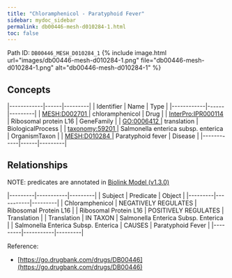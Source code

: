 ```yaml
---
title: "Chloramphenicol - Paratyphoid Fever"
sidebar: mydoc_sidebar
permalink: db00446-mesh-d010284-1.html
toc: false 
---
```



Path ID: `DB00446_MESH_D010284_1`
{% include image.html url="images/db00446-mesh-d010284-1.png" file="db00446-mesh-d010284-1.png" alt="db00446-mesh-d010284-1" %}

## Concepts

|------------|------|---------|
| Identifier | Name | Type    |
|------------|------|---------|
| <a href="https://identifiers.org/MESH:D002701">MESH:D002701 </a> | chloramphenicol | Drug |
| <a href="https://identifiers.org/InterPro:IPR000114">InterPro:IPR000114 </a> | Ribosomal protein L16 | GeneFamily |
| <a href="https://identifiers.org/GO:0006412">GO:0006412 </a> | translation | BiologicalProcess |
| <a href="https://identifiers.org/taxonomy:59201">taxonomy:59201 </a> | Salmonella enterica subsp. enterica | OrganismTaxon |
| <a href="https://identifiers.org/MESH:D010284">MESH:D010284 </a> | Paratyphoid fever | Disease |
|------------|------|---------|

## Relationships


NOTE: predicates are annotated in <a href="https://github.com/biolink/biolink-model/releases/tag/v1.3.0">Biolink Model (v1.3.0)</a>

|---------|-----------|---------|
| Subject | Predicate | Object  |
|---------|-----------|---------|
| Chloramphenicol | NEGATIVELY REGULATES | Ribosomal Protein L16 |
| Ribosomal Protein L16 | POSITIVELY REGULATES | Translation |
| Translation | IN TAXON | Salmonella Enterica Subsp. Enterica |
| Salmonella Enterica Subsp. Enterica | CAUSES | Paratyphoid Fever |
|---------|-----------|---------|

Reference: 
  - [https://go.drugbank.com/drugs/DB00446](https://go.drugbank.com/drugs/DB00446)
